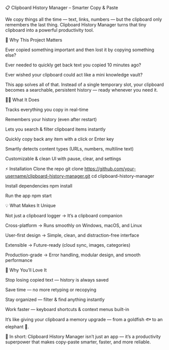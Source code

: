 📋 Clipboard History Manager – Smarter Copy & Paste

We copy things all the time — text, links, numbers — but the clipboard only remembers the last thing.
Clipboard History Manager turns that tiny clipboard into a powerful productivity tool.

🌟 Why This Project Matters

Ever copied something important and then lost it by copying something else?

Ever needed to quickly get back text you copied 10 minutes ago?

Ever wished your clipboard could act like a mini knowledge vault?

This app solves all of that. Instead of a single temporary slot, your clipboard becomes a searchable, persistent history — ready whenever you need it.

🧑‍💻 What It Does

Tracks everything you copy in real-time

Remembers your history (even after restart)

Lets you search & filter clipboard items instantly

Quickly copy back any item with a click or Enter key

Smartly detects content types (URLs, numbers, multiline text)

Customizable & clean UI with pause, clear, and settings

⚡ Installation
Clone the repo
git clone https://github.com/your-username/clipboard-history-manager.git
cd clipboard-history-manager

Install dependencies
npm install

Run the app
npm start

💡 What Makes It Unique

Not just a clipboard logger → It’s a clipboard companion

Cross-platform → Runs smoothly on Windows, macOS, and Linux

User-first design → Simple, clean, and distraction-free interface

Extensible → Future-ready (cloud sync, images, categories)

Production-grade → Error handling, modular design, and smooth performance

🚀 Why You’ll Love It

Stop losing copied text — history is always saved

Save time — no more retyping or recopying

Stay organized — filter & find anything instantly

Work faster — keyboard shortcuts & context menus built-in

It’s like giving your clipboard a memory upgrade — from a goldfish 🐟 to an elephant 🐘.

🔑 In short:
Clipboard History Manager isn’t just an app — it’s a productivity superpower that makes copy-paste smarter, faster, and more reliable.
